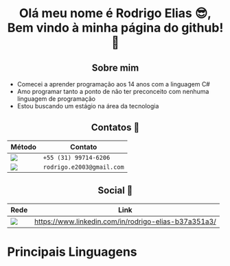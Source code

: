 <h1 align="center">Olá meu nome é Rodrigo Elias 😎, Bem vindo à minha página do github!🎉 </h1>
<h2 align="center">Sobre mim</h2>
<ul>
  <li>Comecei a aprender programação aos 14 anos com a linguagem C#</li>
  <li>Amo programar tanto a ponto de não ter preconceito com nenhuma linguagem de programação</li>
  <li>Estou buscando um estágio na área da tecnologia</li>
</ul>

<h2 align="center">Contatos 📢</h2>

Método | Contato
------------ | -------------
<img src="https://img.shields.io/badge/WhatsApp-25D366?style=for-the-badge&logo=whatsapp&logoColor=white" /> | `+55 (31) 99714-6206`
<img src="https://img.shields.io/badge/Gmail-D14836?style=for-the-badge&logo=gmail&logoColor=white" /> | `rodrigo.e2003@gmail.com`

<h2 align="center">Social 🤝</h2> 

Rede | Link
------------ | -------------
<img src="https://img.shields.io/badge/LinkedIn-0077B5?style=for-the-badge&logo=linkedin&logoColor=white" /> | https://www.linkedin.com/in/rodrigo-elias-b37a351a3/

<h1>Principais Linguagens</h1>
